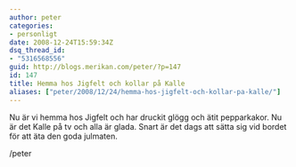 ```yaml
---
author: peter
categories:
- personligt
date: 2008-12-24T15:59:34Z
dsq_thread_id:
- "5316568556"
guid: http://blogs.merikan.com/peter/?p=147
id: 147
title: Hemma hos Jigfelt och kollar på Kalle
aliases: ["peter/2008/12/24/hemma-hos-jigfelt-och-kollar-pa-kalle/"]
---
```


Nu är vi hemma hos Jigfelt och har druckit glögg och ätit pepparkakor. Nu är det Kalle på tv och alla är glada. Snart är det dags att sätta sig vid bordet för att äta den goda julmaten.

/peter
